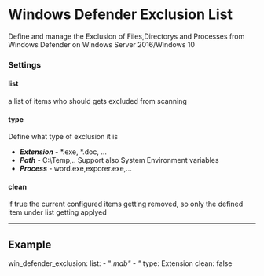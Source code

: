 # Windows Defender Exclusion List

Define and manage the Exclusion of Files,Directorys and Processes from Windows Defender on Windows Server 2016/Windows 10

### Settings
#### list
a list of items who should gets excluded from scanning

#### type
Define what type of exclusion it is
 - ***Extension*** - *.exe, *.doc, ...
 - ***Path*** - C:\Temp,.. Support also System Environment variables
 - ***Process*** - word.exe,exporer.exe,...

#### clean
if true the current configured items getting removed, so only the defined item under list getting applyed

---

## Example
win_defender_exclusion:
      list: 
        - "*.mdb"
        - "*
      type: Extension
      clean: false